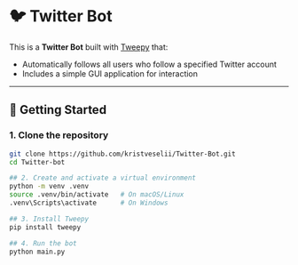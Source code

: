 # 🐦 Twitter Bot  

This is a **Twitter Bot** built with [Tweepy](https://www.tweepy.org/) that:  
- Automatically follows all users who follow a specified Twitter account  
- Includes a simple GUI application for interaction  

---

## 🚀 Getting Started  

### 1. Clone the repository  
```bash
git clone https://github.com/kristveselii/Twitter-Bot.git
cd Twitter-bot

## 2. Create and activate a virtual environment
python -m venv .venv
source .venv/bin/activate   # On macOS/Linux
.venv\Scripts\activate      # On Windows

## 3. Install Tweepy
pip install tweepy

## 4. Run the bot
python main.py

